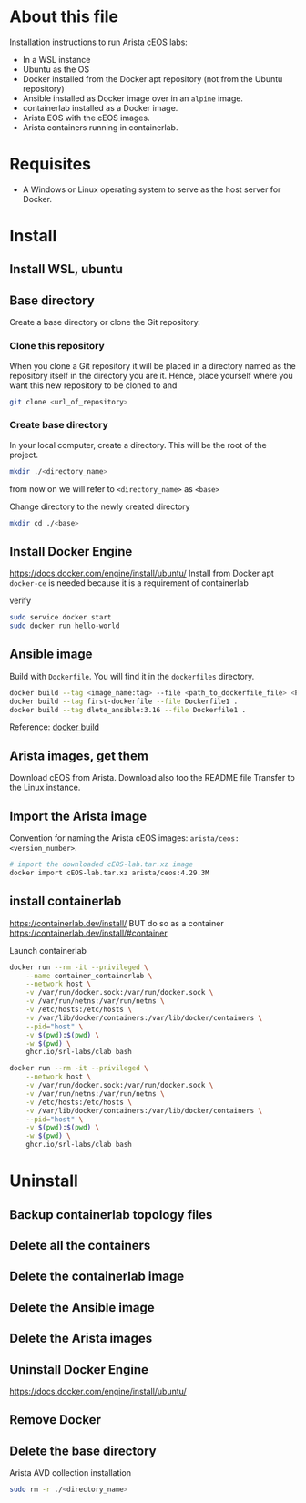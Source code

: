 # About this file
Installation instructions to run Arista cEOS labs:
* In a WSL instance
* Ubuntu as the OS
* Docker installed from the Docker apt repository (not from the Ubuntu repository) 
* Ansible installed as Docker image over in an `alpine` image.
* containerlab installed as a Docker image.
* Arista EOS with the cEOS images.
* Arista containers running in containerlab.

# Requisites
* A Windows or Linux operating system to serve as the host server for Docker.

# Install
## Install WSL, ubuntu

## Base directory
Create a base directory or clone the Git repository.

### Clone this repository
When you clone a Git repository it will be placed in a directory named as the repository itself in the directory you are it. Hence, place yourself where you want this new repository to be cloned to and
```bash
git clone <url_of_repository>
```

### Create base directory
In your local computer, create a directory. This will be the root of the project.
```bash
mkdir ./<directory_name>
```
from now on we will refer to `<directory_name>` as `<base>`

Change directory to the newly created directory
```bash
mkdir cd ./<base>
```

## Install Docker Engine
<https://docs.docker.com/engine/install/ubuntu/>
Install from Docker apt
`docker-ce` is needed because it is a requirement of containerlab

verify
```bash
sudo service docker start
sudo docker run hello-world
```

## Ansible image
Build with `Dockerfile`. You will find it in the `dockerfiles` directory.

```bash
docker build --tag <image_name:tag> --file <path_to_dockerfile_file> <PATH>
docker build --tag first-dockerfile --file Dockerfile1 .
docker build --tag dlete_ansible:3.16 --file Dockerfile1 .
```
Reference: [docker build](https://docs.docker.com/engine/reference/commandline/build/)

## Arista images, get them
Download cEOS from Arista.
Download also too the README file
Transfer to the Linux instance.

## Import the Arista image
Convention for naming the Arista cEOS images: `arista/ceos:<version_number>`.
```bash
# import the downloaded cEOS-lab.tar.xz image
docker import cEOS-lab.tar.xz arista/ceos:4.29.3M
```

## install containerlab
<https://containerlab.dev/install/>
BUT do so as a container
<https://containerlab.dev/install/#container>

Launch containerlab
```bash
docker run --rm -it --privileged \
    --name container_containerlab \
    --network host \
    -v /var/run/docker.sock:/var/run/docker.sock \
    -v /var/run/netns:/var/run/netns \
    -v /etc/hosts:/etc/hosts \
    -v /var/lib/docker/containers:/var/lib/docker/containers \
    --pid="host" \
    -v $(pwd):$(pwd) \
    -w $(pwd) \
    ghcr.io/srl-labs/clab bash
```

```bash
docker run --rm -it --privileged \
    --network host \
    -v /var/run/docker.sock:/var/run/docker.sock \
    -v /var/run/netns:/var/run/netns \
    -v /etc/hosts:/etc/hosts \
    -v /var/lib/docker/containers:/var/lib/docker/containers \
    --pid="host" \
    -v $(pwd):$(pwd) \
    -w $(pwd) \
    ghcr.io/srl-labs/clab bash
```


# Uninstall
## Backup containerlab topology files
## Delete all the containers
## Delete the containerlab image
## Delete the Ansible image
## Delete the Arista images
## Uninstall Docker Engine
<https://docs.docker.com/engine/install/ubuntu/>

## Remove Docker

## Delete the base directory
Arista AVD collection installation
```bash
sudo rm -r ./<directory_name>
```

